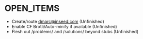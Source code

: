 # OPEN_ITEMS
- Create/route dmarc@inseed.com (Unfinished)
- Enable CF Brotli/Auto-minify if available (Unfinished)
- Flesh out /problems/ and /solutions/ beyond stubs (Unfinished)